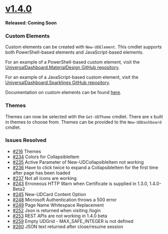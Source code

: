 # [v1.4.0](https://www.powershellgallery.com/packages/UniversalDashboard/1.4.0)

**Released: Coming Soon**

### Custom Elements

Custom elements can be created with `New-UDElement`. This cmdlet supports both PowerShell-based elements and JavaScript-based elements. 

For an example of a PowerShell-based custom element, visit the [UniversalDashboard.MaterialDesign GitHub repository](https://github.com/ironmansoftware/ud-material-design). 

For an example of a JavaScript-based custom element, visit the [UniversalDashboard.Sparklines GitHub repository](https://github.com/ironmansoftware/ud-sparklines).

Documentation on custom elements can be found [here](custom-elements.md).

### Themes

Themes can now be selected with the `Get-UDTheme` cmdlet. There are x built in themes to choose from. Themes can be provided to the `New-UDDashboard` cmdlet. 



### Issues Resolved

- [\#216](https://github.com/adamdriscoll/poshprotools/issues/216) Themes
- [\#234](https://github.com/adamdriscoll/poshprotools/issues/234) Colors for CollapsibleItem
- [\#235](https://github.com/adamdriscoll/poshprotools/issues/235) Active Parameter of New-UDCollapsibleItem not working
- [\#236](https://github.com/adamdriscoll/poshprotools/issues/236) Have to click twice to expand a CollapsibleItem for the first time after page has been loaded 
- [\#237](https://github.com/adamdriscoll/poshprotools/issues/237) Not all icons are working
- [\#243](https://github.com/adamdriscoll/poshprotools/issues/243) Erroneous HTTP Warn when Certificate is supplied in 1.3.0, 1.4.0-Beta2
- [\#245](https://github.com/adamdriscoll/poshprotools/issues/245) New-UDCard Content Option
- [\#248](https://github.com/adamdriscoll/poshprotools/issues/248) Microsoft Authentication throws a 500 error
- [\#249](https://github.com/adamdriscoll/poshprotools/issues/249) Page Name Whitespace Replacement
- [\#252](https://github.com/adamdriscoll/poshprotools/issues/252) Json is returned when visiting /login
- [\#253](https://github.com/adamdriscoll/poshprotools/issues/253) REST APIs are not working in 1.4.0 beta
- [\#259](https://github.com/adamdriscoll/poshprotools/issues/259) Empty UDGrid - MAX_SAFE_INTEGER is not defined
- [\#260](https://github.com/adamdriscoll/poshprotools/issues/260) JSON text returned after close/resume session
